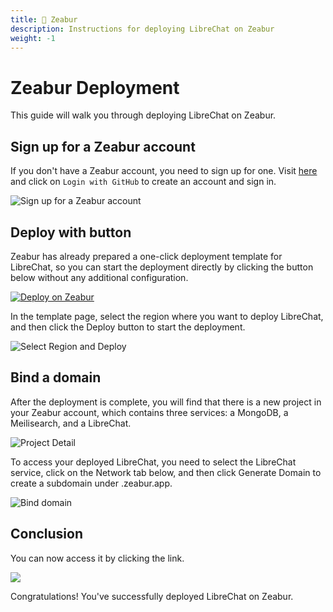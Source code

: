 ```yaml
---
title: 🦓 Zeabur
description: Instructions for deploying LibreChat on Zeabur
weight: -1
---
```


# Zeabur Deployment

This guide will walk you through deploying LibreChat on Zeabur.

## Sign up for a Zeabur account

If you don't have a Zeabur account, you need to sign up for one.
Visit [here](https://zeabur.com/login) and click on `Login with GitHub` to create an account and sign in.

![Sign up for a Zeabur account](https://github.com/danny-avila/LibreChat/assets/32828263/3e2d680d-c52a-46fb-a194-22306383c2d4)

## Deploy with button

Zeabur has already prepared a one-click deployment template for LibreChat, so you can start the deployment directly by clicking the button below without any additional configuration.

[![Deploy on Zeabur](https://zeabur.com/button.svg)](https://zeabur.com/templates/0X2ZY8)

In the template page, select the region where you want to deploy LibreChat, and then click the Deploy button to start the deployment.

![Select Region and Deploy](https://github.com/danny-avila/LibreChat/assets/32828263/3676170b-9d59-46bf-81ca-48a5c7f1d657)

## Bind a domain

After the deployment is complete, you will find that there is a new project in your Zeabur account, which contains three services: a MongoDB, a Meilisearch, and a LibreChat.

![Project Detail](https://github.com/danny-avila/LibreChat/assets/32828263/7fed136c-0490-4df7-892e-43d681723d95)

To access your deployed LibreChat, you need to select the LibreChat service, click on the Network tab below, and then click Generate Domain to create a subdomain under .zeabur.app.

![Bind domain](https://github.com/danny-avila/LibreChat/assets/32828263/d324a759-9812-456c-a295-014184bf5e99)

## Conclusion

You can now access it by clicking the link.

![](https://github.com/danny-avila/LibreChat/assets/32828263/b3f64d10-d5c7-4b26-8414-fa772e8a51fd)

Congratulations! You've successfully deployed LibreChat on Zeabur.
